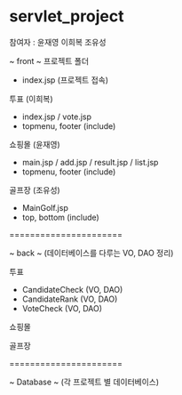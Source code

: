# servlet_project
참여자 : 윤재영 이희복 조유성

~ front ~
프로젝트 폴더
- index.jsp (프로젝트 접속)

투표 (이희복)
- index.jsp / vote.jsp
- topmenu, footer (include)

쇼핑몰 (윤재영)
- main.jsp / add.jsp / result.jsp / list.jsp
- topmenu, footer (include)

골프장 (조유성)
- MainGolf.jsp
- top, bottom (include)

======================

~ back ~
(데이터베이스를 다루는 VO, DAO 정리)

투표
- CandidateCheck (VO, DAO)
- CandidateRank (VO, DAO)
- VoteCheck (VO, DAO)

쇼핑몰

골프장

======================

~ Database ~
(각 프로젝트 별 데이터베이스)

